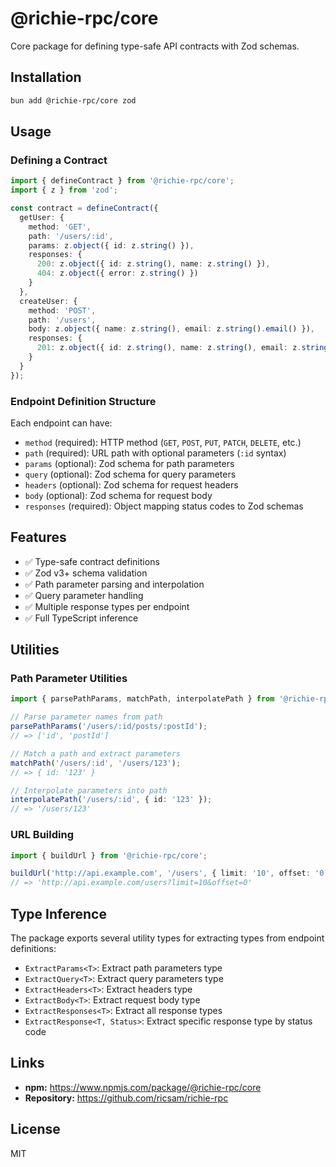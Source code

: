 # @richie-rpc/core

Core package for defining type-safe API contracts with Zod schemas.

## Installation

```bash
bun add @richie-rpc/core zod
```

## Usage

### Defining a Contract

```typescript
import { defineContract } from '@richie-rpc/core';
import { z } from 'zod';

const contract = defineContract({
  getUser: {
    method: 'GET',
    path: '/users/:id',
    params: z.object({ id: z.string() }),
    responses: {
      200: z.object({ id: z.string(), name: z.string() }),
      404: z.object({ error: z.string() })
    }
  },
  createUser: {
    method: 'POST',
    path: '/users',
    body: z.object({ name: z.string(), email: z.string().email() }),
    responses: {
      201: z.object({ id: z.string(), name: z.string(), email: z.string() })
    }
  }
});
```

### Endpoint Definition Structure

Each endpoint can have:

- `method` (required): HTTP method (`GET`, `POST`, `PUT`, `PATCH`, `DELETE`, etc.)
- `path` (required): URL path with optional parameters (`:id` syntax)
- `params` (optional): Zod schema for path parameters
- `query` (optional): Zod schema for query parameters
- `headers` (optional): Zod schema for request headers
- `body` (optional): Zod schema for request body
- `responses` (required): Object mapping status codes to Zod schemas

## Features

- ✅ Type-safe contract definitions
- ✅ Zod v3+ schema validation
- ✅ Path parameter parsing and interpolation
- ✅ Query parameter handling
- ✅ Multiple response types per endpoint
- ✅ Full TypeScript inference

## Utilities

### Path Parameter Utilities

```typescript
import { parsePathParams, matchPath, interpolatePath } from '@richie-rpc/core';

// Parse parameter names from path
parsePathParams('/users/:id/posts/:postId');
// => ['id', 'postId']

// Match a path and extract parameters
matchPath('/users/:id', '/users/123');
// => { id: '123' }

// Interpolate parameters into path
interpolatePath('/users/:id', { id: '123' });
// => '/users/123'
```

### URL Building

```typescript
import { buildUrl } from '@richie-rpc/core';

buildUrl('http://api.example.com', '/users', { limit: '10', offset: '0' });
// => 'http://api.example.com/users?limit=10&offset=0'
```

## Type Inference

The package exports several utility types for extracting types from endpoint definitions:

- `ExtractParams<T>`: Extract path parameters type
- `ExtractQuery<T>`: Extract query parameters type
- `ExtractHeaders<T>`: Extract headers type
- `ExtractBody<T>`: Extract request body type
- `ExtractResponses<T>`: Extract all response types
- `ExtractResponse<T, Status>`: Extract specific response type by status code

## Links

- **npm:** https://www.npmjs.com/package/@richie-rpc/core
- **Repository:** https://github.com/ricsam/richie-rpc

## License

MIT

